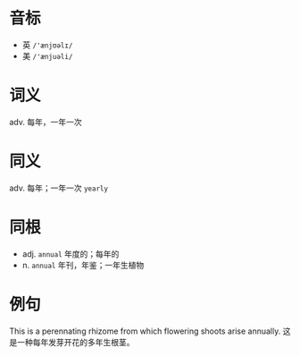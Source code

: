 # 音标

- 英 `/'ænjʊəlɪ/`
- 美 `/'ænjuəli/`

# 词义

adv. 每年，一年一次


# 同义

adv. 每年；一年一次
`yearly`

# 同根

- adj. `annual` 年度的；每年的
- n. `annual` 年刊，年鉴；一年生植物

# 例句

This is a perennating rhizome from which flowering shoots arise annually.
这是一种每年发芽开花的多年生根茎。


